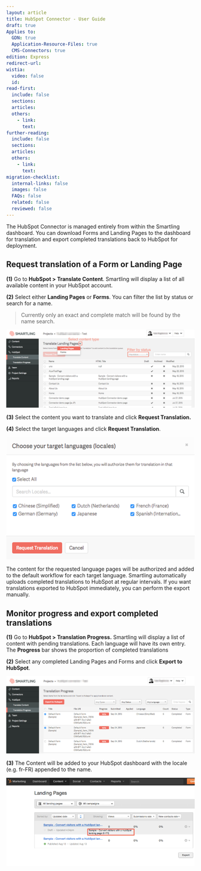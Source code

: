 ```yaml
---
layout: article
title: HubSpot Connector - User Guide
draft: true
Applies to:
  GDN: true
  Application-Resource-Files: true
  CMS-Connectors: true
edition: Express
redirect-url:
wistia:
  video: false
  id:
read-first:
  include: false
  sections:
  articles:
  others:
    - link:
      text:
further-reading:
  include: false
  sections:
  articles:
  others:
    - link:
      text:
migration-checklist:
  internal-links: false
  images: false
  FAQs: false
  related: false
  reviewed: false
---
```



The HubSpot Connector is managed entirely from within the Smartling dashboard. You can download Forms and Landing Pages to the dashboard for translation and export completed translations back to HubSpot for deployment.

## Request translation of a Form or Landing Page

**(1)** Go to **HubSpot &gt; Translate Content**. Smartling will display a list of all available content in your HubSpot account.

**(2)** Select either **Landing Pages** or **Forms**. You can filter the list by status or search for a name.

> Currently only an exact and complete match will be found by the name search.

![](/uploads/versions/smartling___translate_content-2---x----1297-536x---.png)

**(3)** Select the content you want to translate and click **Request Translation.**

**(4)** Select the target languages and click **Request Translation**.

![](/uploads/versions/smartling___translate_content-3---x----574-372x---.png)

The content for the requested language pages will be authorized and added to the default workflow for each target language. Smartling automatically uploads completed translations to HubSpot at regular intervals. If you want translations exported to HubSpot immediately, you can perform the export manually.

## Monitor progress and export completed translations

**(1)** Go to **HubSpot &gt; Translation Progress.** Smartling will display a list of content with pending translations. Each language will have its own entry. The **Progress** bar shows the proportion of completed translations

**(2)** Select any completed Landing Pages and Forms and click **Export to HubSpot**.

![](/uploads/versions/smartling___translation_progress---x----1288-527x---.png)

**(3)** The Content will be added to your HubSpot dashboard with the locale (e.g. fr-FR) appended to the name.

![](/uploads/versions/image01---x----968-454x---.png)
